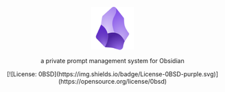 <p align="center">
  <img src="./obsidian_logo.png" alt="logo" width="100">
</p>

<p align="center">
  a private prompt management system for Obsidian
</p>

<p align="center">
[![License: 0BSD](https://img.shields.io/badge/License-0BSD-purple.svg)](https://opensource.org/license/0bsd)
</p>

